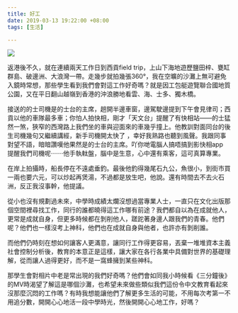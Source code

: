 ```yaml
---
title: 好工
date: 2019-03-13 19:22:00 +08:00
tags: [生活]

---
```


  
  
  
[![](https://4.bp.blogspot.com/-UJuCktSUyJw/XIjnuJ25BCI/AAAAAAAAHMs/o2t2q9S5IOY3IZACAWGSVOBd7MeJu5UVACLcBGAs/s400/IMG_6996.jpeg)](https://4.bp.blogspot.com/-UJuCktSUyJw/XIjnuJ25BCI/AAAAAAAAHMs/o2t2q9S5IOY3IZACAWGSVOBd7MeJu5UVACLcBGAs/s1600/IMG%5F6996.jpeg)
  
  
返港後不久，就在連續兩天工作日到西貢field trip，上山下海地遊歷鹽田梓、甕缸群島、破邊洲、大浪灣一帶。走幾步就拍幾張360°，我在空曠的沙灘上無可避免入鏡時常想，那些學生看到我們會對這工作好奇嗎？就是因工包艇遊覽聯合國地質公園，又在平日翻山越嶺到香港的沖浪勝地看雲、海、士多、獨木橋。  
  
接送的的士司機是的士台的主席，趟開半邊車窗，邊駕駛邊提到下午會見律司；西貢以他的車隊最多車；你怕人拍快相，剛才「天文台」提醒了有快相站——的士猛然一煞，狹窄的西灣路上我們坐的車與迎面來的車幾乎撞上。他教訓對面同台的後生司機幾句又繼續講經，新手司機開太快了 ，幸好我熟路也聽到風聲。我跟同事對望不語，暗暗讚嘆他果然是的士台的主席。吖你哋電腦人搞唔搞到影快相app 提醒我們司機呢⋯⋯他手執軚盤，腦中是生意，心中還有乘客，這可真算專業。  
  
在岸上拍攝時，船長停在不遠處垂釣。最後他釣得幾尾石九公，魚很小，到街市買一兩也要六元，可以炒起再煲湯，不過都是放生吧，他說。還有時間去不去火石洲，反正我沒事幹，他提議。  
  
從小也沒有規劃過未來，中學時成績太爛沒想過當專業人士，一直只在文化出版那個空間裡尋找工作，同行的誰都曉得這工作哪有前途？我們都自以為在成就他人，更常是成就自身，但更多時候都在剝削他人，蹉跎著身邊人跟我們的青春。他們呢？他們也一樣沒考上神科，他們也在成就自身與他者，也許亦有剝削誰。  
  
而他們仍時刻在想如何讓客人更滿意，讓同行工作得更容易，丟棄一堆堆資本主義社會控制分析後，教育的本意正是這樣，讓大家在各行各業中具備對世界的基礎理解，從而讓人過得更好，而不是一窩蜂擁到某些神科。  
  
  
那學生會對相片中老是常出現的我們好奇嗎？他們會如同我小時候看《三分鐘後》的MV時渴望了解這是哪個沙灘，也希望未來做些類似我們這份令中文教育看起來沒那麼沉悶的工作嗎？有時我想能讓他們了解更多生活的可能，不用每次考第一不用追分數，開開心心地活一段中學時光，然後開開心心地工作，好嗎？  
  
  
